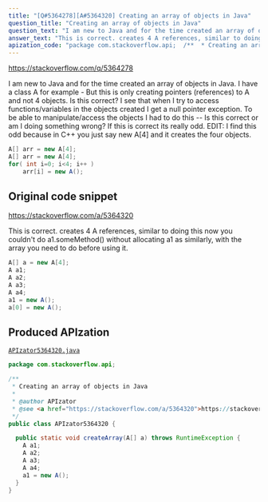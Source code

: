 ```yaml
---
title: "[Q#5364278][A#5364320] Creating an array of objects in Java"
question_title: "Creating an array of objects in Java"
question_text: "I am new to Java and for the time created an array of objects in Java. I have a class A for example - But this is only creating pointers (references) to A and not 4 objects. Is this correct? I see that when I try to access functions/variables in the objects created I get a null pointer exception. To be able to manipulate/access the objects I had to do this -- Is this correct or am I doing something wrong? If this is correct its really odd. EDIT: I find this odd because in C++ you just say new A[4] and it creates the four objects."
answer_text: "This is correct. creates 4 A references, similar to doing this now you couldn't do a1.someMethod() without allocating a1 as similarly, with the array you need to do before using it."
apization_code: "package com.stackoverflow.api;  /**  * Creating an array of objects in Java  *  * @author APIzator  * @see <a href=\"https://stackoverflow.com/a/5364320\">https://stackoverflow.com/a/5364320</a>  */ public class APIzator5364320 {    public static void createArray(A[] a) throws RuntimeException {     A a1;     A a2;     A a3;     A a4;     a1 = new A();   } }"
---
```


https://stackoverflow.com/q/5364278

I am new to Java and for the time created an array of objects in Java.
I have a class A for example -
But this is only creating pointers (references) to A and not 4 objects. Is this correct? I see that when I try to access functions/variables in the objects created I get a null pointer exception.
To be able to manipulate/access the objects I had to do this --
Is this correct or am I doing something wrong? If this is correct its really odd.
EDIT: I find this odd because in C++ you just say new A[4] and it creates the four objects.


```java
A[] arr = new A[4];
A[] arr = new A[4];
for( int i=0; i<4; i++ )
    arr[i] = new A();
```


## Original code snippet

https://stackoverflow.com/a/5364320

This is correct.
creates 4 A references, similar to doing this
now you couldn&#x27;t do a1.someMethod() without allocating a1 as
similarly, with the array you need to do
before using it.

```java
A[] a = new A[4];
A a1;
A a2;
A a3;
A a4;
a1 = new A();
a[0] = new A();
```

## Produced APIzation

[`APIzator5364320.java`](https://github.com/pasqualesalza/apization-temp-data/raw/master/apizations/java/APIzator5364320.java)

```java
package com.stackoverflow.api;

/**
 * Creating an array of objects in Java
 *
 * @author APIzator
 * @see <a href="https://stackoverflow.com/a/5364320">https://stackoverflow.com/a/5364320</a>
 */
public class APIzator5364320 {

  public static void createArray(A[] a) throws RuntimeException {
    A a1;
    A a2;
    A a3;
    A a4;
    a1 = new A();
  }
}

```